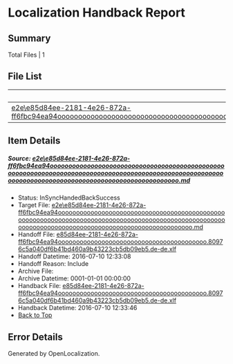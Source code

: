 # <a name='report-top'></a> Localization Handback Report

## Summary
 Total Files | 1

## File List
 Source File | Status | Details 
 ----------- | ------ | ------- 
 [e2e\e85d84ee-2181-4e26-872a-ff6fbc94ea94ooooooooooooooooooooooooooooooooooooooooooooooooooooooooooooooooooooooooooooooooooooooooooooooooooooooooooooooooooooooooooooooooooooooooooooooooooooooo.md](https://github.com/OpenLocalizationTestOrg/oltest/blob/4cd82fe5338648589d015759e00eb48b60e9477e/e2e/e85d84ee-2181-4e26-872a-ff6fbc94ea94ooooooooooooooooooooooooooooooooooooooooooooooooooooooooooooooooooooooooooooooooooooooooooooooooooooooooooooooooooooooooooooooooooooooooooooooooooooooo.md) | InSyncHandedBackSuccess | [Details](#c73f47872ce7a858f406699606e4305591c7028c2)

## Item Details
##### <a name='c73f47872ce7a858f406699606e4305591c7028c2'></a> Source: [e2e\e85d84ee-2181-4e26-872a-ff6fbc94ea94ooooooooooooooooooooooooooooooooooooooooooooooooooooooooooooooooooooooooooooooooooooooooooooooooooooooooooooooooooooooooooooooooooooooooooooooooooooooo.md](https://github.com/OpenLocalizationTestOrg/oltest/blob/4cd82fe5338648589d015759e00eb48b60e9477e/e2e/e85d84ee-2181-4e26-872a-ff6fbc94ea94ooooooooooooooooooooooooooooooooooooooooooooooooooooooooooooooooooooooooooooooooooooooooooooooooooooooooooooooooooooooooooooooooooooooooooooooooooooooo.md)
* Status: InSyncHandedBackSuccess
* Target File: [e2e\e85d84ee-2181-4e26-872a-ff6fbc94ea94ooooooooooooooooooooooooooooooooooooooooooooooooooooooooooooooooooooooooooooooooooooooooooooooooooooooooooooooooooooooooooooooooooooooooooooooooooooooo.md](https://github.com/OpenLocalizationTestOrg/oltest-dede-fly/blob/82ba2a25884f8c3f7c9e422232a2ad22524b1e40/e2e/e85d84ee-2181-4e26-872a-ff6fbc94ea94ooooooooooooooooooooooooooooooooooooooooooooooooooooooooooooooooooooooooooooooooooooooooooooooooooooooooooooooooooooooooooooooooooooooooooooooooooooooo.md)
* Handoff File: [e85d84ee-2181-4e26-872a-ff6fbc94ea94ooooooooooooooooooooooooooooooooooooooooo.80976c5a040df6b41bd460a9b43223cb5db09eb5.de-de.xlf](https://github.com/OpenLocalizationTestOrg/olhandoff-e2e/blob/ca4610dc368ecc30cef628fc0d3df06ce9d5c718/ol-handoff/OpenLocalizationTestOrg/oltest-dede-fly/ci/ht/e85d84ee-2181-4e26-872a-ff6fbc94ea94ooooooooooooooooooooooooooooooooooooooooo.80976c5a040df6b41bd460a9b43223cb5db09eb5.de-de.xlf)
* Handoff Datetime: 2016-07-10 12:33:08
* Handoff Reason: Include
* Archive File: 
* Archive Datetime: 0001-01-01 00:00:00
* Handback File: [e85d84ee-2181-4e26-872a-ff6fbc94ea94ooooooooooooooooooooooooooooooooooooooooo.80976c5a040df6b41bd460a9b43223cb5db09eb5.de-de.xlf](https://github.com/OpenLocalizationTestOrg/olhandback-e2e/blob/25ff2f181393b6c147194fe6bedd9939e538e2d3/ol-handback/OpenLocalizationTestOrg/oltest-dede-fly/ci/ht/e85d84ee-2181-4e26-872a-ff6fbc94ea94ooooooooooooooooooooooooooooooooooooooooo.80976c5a040df6b41bd460a9b43223cb5db09eb5.de-de.xlf)
* Handback Datetime: 2016-07-10 12:33:46
* [Back to Top](#report-top)


## Error Details

Generated by OpenLocalization.
